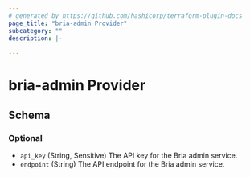 ```yaml
---
# generated by https://github.com/hashicorp/terraform-plugin-docs
page_title: "bria-admin Provider"
subcategory: ""
description: |-
  
---
```


# bria-admin Provider





<!-- schema generated by tfplugindocs -->
## Schema

### Optional

- `api_key` (String, Sensitive) The API key for the Bria admin service.
- `endpoint` (String) The API endpoint for the Bria admin service.
